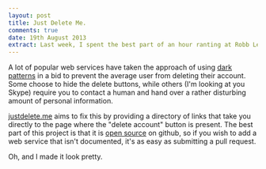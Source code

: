 ```yaml
---
layout: post
title: Just Delete Me.
comments: true
date: 19th August 2013
extract: Last week, I spent the best part of an hour ranting at Robb Lewis about the inability to delete my Netflix Account. In a bid to shut me up, he created justdelete.me, a directory of direct links to delete your account from various web services.
---
```


A lot of popular web services have taken the approach of using [dark patterns](http://darkpatterns.org) in a bid to prevent the average user from deleting their account. Some choose to hide the delete buttons, while others (I'm looking at you Skype) require you to contact a human and hand over a rather disturbing amount of personal information.

[justdelete.me](http://justdelete.me) aims to fix this by providing a directory of links that take you directly to the page where the "delete account" button is present. The best part of this project is that it is [open source](https://github.com/rmlewisuk/justdelete.me) on github, so if you wish to add a web service that isn't documented, it's as easy as submitting a pull request.

Oh, and I made it look pretty.